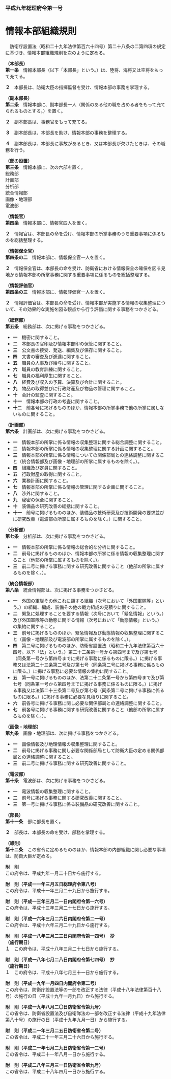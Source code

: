 ### 平成九年総理府令第一号  
# 情報本部組織規則  
　防衛庁設置法（昭和二十九年法律第百六十四号）第二十八条の二第四項の規定に基づき、情報本部組織規則を次のように定める。  
  
**（本部長）**  
**第一条**　情報本部長（以下「本部長」という。）は、陸将、海将又は空将をもって充てる。  
  
**２**　本部長は、防衛大臣の指揮監督を受け、情報本部の事務を掌理する。  
  
**（副本部長）**  
**第二条**　情報本部に、副本部長一人（関係のある他の職を占める者をもって充てられるものとする。）を置く。  
  
**２**　副本部長は、事務官をもって充てる。  
  
**３**　副本部長は、本部長を助け、情報本部の事務を整理する。  
  
**４**　副本部長は、本部長に事故があるとき、又は本部長が欠けたときは、その職務を行う。  
  
**（部の設置）**  
**第三条**　情報本部に、次の六部を置く。  
総務部  
計画部  
分析部  
統合情報部  
画像・地理部  
電波部  
  
**（情報官）**  
**第四条**　情報本部に、情報官四人を置く。  
  
**２**　情報官は、本部長の命を受け、情報本部の所掌事務のうち重要事項に係るものを総括整理する。  
  
**（情報保全官）**  
**第四条の二**　情報本部に、情報保全官一人を置く。  
  
**２**　情報保全官は、本部長の命を受け、防衛省における情報保全の確保を図る見地から情報本部の所掌事務に関する重要事項に係るものを総括整理する。  
  
**（情報評価官）**  
**第四条の三**　情報本部に、情報評価官一人を置く。  
  
**２**　情報評価官は、本部長の命を受け、情報本部が実施する情報の収集整理について、その効果的な実施を図る観点から行う評価に関する事務をつかさどる。  
  
**（総務部）**  
**第五条**　総務部は、次に掲げる事務をつかさどる。  
* **一**　機密に関すること。  
* **二**　本部長の官印及び情報本部印の保管に関すること。  
* **三**　公文書の接受、発送、編集及び保存に関すること。  
* **四**　文書の審査及び進達に関すること。  
* **五**　職員の人事及び給与に関すること。  
* **六**　職員の教育訓練に関すること。  
* **七**　職員の福利厚生に関すること。  
* **八**　経費及び収入の予算、決算及び会計に関すること。  
* **九**　物品の取得並びに行政財産及び物品の管理に関すること。  
* **十**　会計の監査に関すること。  
* **十一**　情報本部の行政の考査に関すること。  
* **十二**　前各号に掲げるもののほか、情報本部の所掌事務で他の所掌に属しないものに関すること。  
  
**（計画部）**  
**第六条**　計画部は、次に掲げる事務をつかさどる。  
* **一**　情報本部の所掌に係る情報の収集整理に関する総合調整に関すること。  
* **二**　情報本部の所掌に係る情報の収集整理に関する計画に関すること。  
* **三**　情報本部の所掌に係る情報についての関係部局との連絡調整に関すること（統合情報部及び画像・地理部の所掌に属するものを除く。）。  
* **四**　組織及び定員に関すること。  
* **五**　行政財産の取得に関すること。  
* **六**　業務計画に関すること。  
* **七**　情報本部の所掌に係る情報の管理に関する企画に関すること。  
* **八**　渉外に関すること。  
* **九**　秘密の保全に関すること。  
* **十**　装備品の研究改善の総括に関すること。  
* **十一**　前号に掲げるもののほか、装備品の技術研究及び技術開発の要求並びに研究改善（電波部の所掌に属するものを除く。）に関すること。  
  
**（分析部）**  
**第七条**　分析部は、次に掲げる事務をつかさどる。  
* **一**　情報本部の所掌に係る情報の総合的な分析に関すること。  
* **二**　前号に掲げるもののほか、情報本部の所掌に係る情報の収集整理に関すること（他部の所掌に属するものを除く。）。  
* **三**　前二号に掲げる事務に関する研究改善に関すること（他部の所掌に属するものを除く。）。  
  
**（統合情報部）**  
**第八条**　統合情報部は、次に掲げる事務をつかさどる。  
* **一**　外国の軍隊その他これに類する組織（次号において「外国軍隊等」という。）の組織、編成、装備その他の戦力組成の見積りに関すること。  
* **二**　緊急に処理することを要する情報（次号において「緊急情報」という。）及び外国軍隊等の動態に関する情報（次号において「動態情報」という。）の集約に関すること。  
* **三**　前号に掲げるもののほか、緊急情報及び動態情報の収集整理に関すること（画像・地理部及び電波部の所掌に属するものを除く。）。  
* **四**　第二号に掲げるもののほか、防衛省設置法（昭和二十九年法律第百六十四号。以下「法」という。）第二十二条第一号から第四号まで及び第七号（同条第一号から第四号までに掲げる事務に係るものに限る。）に掲げる事務又は法第二十三条第二号及び第七号（同条第二号に掲げる事務に係るものに限る。）に掲げる事務に必要な情報の集約に関すること。  
* **五**　第一号に掲げるもののほか、法第二十二条第一号から第四号まで及び第七号（同条第一号から第四号までに掲げる事務に係るものに限る。）に掲げる事務又は法第二十三条第二号及び第七号（同条第二号に掲げる事務に係るものに限る。）に掲げる事務に必要な見積りに関すること。  
* **六**　前各号に掲げる事務に関し必要な関係部局との連絡調整に関すること。  
* **七**　前各号に掲げる事務に関する研究改善に関すること（他部の所掌に属するものを除く。）。  
  
**（画像・地理部）**  
**第九条**　画像・地理部は、次に掲げる事務をつかさどる。  
* **一**　画像情報及び地理情報の収集整理に関すること。  
* **二**　前号に掲げる事務に関し必要な関係部局として防衛大臣の定める関係部局との連絡調整に関すること。  
* **三**　前二号に掲げる事務に関する研究改善に関すること。  
  
**（電波部）**  
**第十条**　電波部は、次に掲げる事務をつかさどる。  
* **一**　電波情報の収集整理に関すること。  
* **二**　前号に掲げる事務に関する研究改善に関すること。  
* **三**　第一号に掲げる事務に係る装備品の研究改善に関すること。  
  
**（部長）**  
**第十一条**　部に部長を置く。  
  
**２**　部長は、本部長の命を受け、部務を掌理する。  
  
**（雑則）**  
**第十二条**　この省令に定めるもののほか、情報本部の内部組織に関し必要な事項は、防衛大臣が定める。  
  
**附　則**  
この府令は、平成九年一月二十日から施行する。  
  
**附　則（平成一一年三月五日総理府令第八号）**  
この府令は、平成十一年三月二十九日から施行する。  
  
**附　則（平成一三年三月二一日内閣府令第一六号）**  
この府令は、平成十三年三月二十七日から施行する。  
  
**附　則（平成一六年三月二六日内閣府令第二一号）**  
この府令は、平成十六年三月二十九日から施行する。  
  
**附　則（平成一八年三月二三日内閣府令第一四号）　抄**  
**（施行期日）**  
**１**　この府令は、平成十八年三月二十七日から施行する。  
  
**附　則（平成一八年七月二八日内閣府令第七四号）　抄**  
**（施行期日）**  
**１**　この府令は、平成十八年七月三十一日から施行する。  
  
**附　則（平成一九年一月四日内閣府令第二号）**  
この府令は、防衛庁設置法等の一部を改正する法律（平成十八年法律第百十八号）の施行の日（平成十九年一月九日）から施行する。  
  
**附　則（平成一九年八月二〇日防衛省令第九号）**  
この省令は、防衛省設置法及び自衛隊法の一部を改正する法律（平成十九年法律第八十号）の施行の日（平成十九年九月一日）から施行する。  
  
**附　則（平成二一年三月二五日防衛省令第二号）**  
この省令は、平成二十一年三月二十六日から施行する。  
  
**附　則（平成二一年七月二九日防衛省令第一二号）**  
この省令は、平成二十一年八月一日から施行する。  
  
**附　則（平成二八年三月三一日防衛省令第九号）**  
この省令は、平成二十八年四月一日から施行する。  
  

